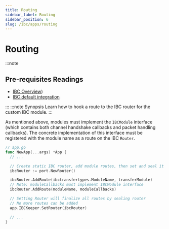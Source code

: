 ```yaml
---
title: Routing
sidebar_label: Routing
sidebar_position: 6
slug: /ibc/apps/routing
---
```



# Routing

:::note

## Pre-requisites Readings

- [IBC Overview](../01-overview.md))
- [IBC default integration](../02-integration.md)

:::
:::note Synopsis
Learn how to hook a route to the IBC router for the custom IBC module.
:::

As mentioned above, modules must implement the `IBCModule` interface (which contains both channel
handshake callbacks and packet handling callbacks). The concrete implementation of this interface
must be registered with the module name as a route on the IBC `Router`.

```go
// app.go
func NewApp(...args) *App {
  // ...

  // Create static IBC router, add module routes, then set and seal it
  ibcRouter := port.NewRouter()

  ibcRouter.AddRoute(ibctransfertypes.ModuleName, transferModule)
  // Note: moduleCallbacks must implement IBCModule interface
  ibcRouter.AddRoute(moduleName, moduleCallbacks)

  // Setting Router will finalize all routes by sealing router
  // No more routes can be added
  app.IBCKeeper.SetRouter(ibcRouter)

  // ...
}
```
